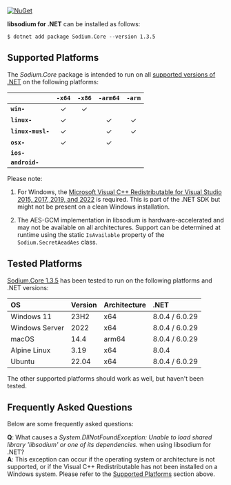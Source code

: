 [![NuGet](https://img.shields.io/nuget/vpre/Sodium.Core)](https://www.nuget.org/packages/Sodium.Core/1.3.5)

**libsodium for .NET** can be installed as follows:

    $ dotnet add package Sodium.Core --version 1.3.5


## Supported Platforms

The *Sodium.Core* package is intended to run on all
[supported versions of .NET](https://dotnet.microsoft.com/en-us/platform/support/policy/dotnet-core)
on the following platforms:

|                       | `-x64`   | `-x86`   | `-arm64` | `-arm`   |
|:----------------------|:--------:|:--------:|:--------:|:--------:|
| **`win-`**            | &check;  | &check;  |          |          |
| **`linux-`**          | &check;  |          | &check;  | &check;  |
| **`linux-musl-`**     | &check;  |          | &check;  | &check;  |
| **`osx-`**            | &check;  |          | &check;  |          |
| **`ios-`**            |          |          |          |          |
| **`android-`**        |          |          |          |          |


Please note:

1. For Windows, the
   [Microsoft Visual C++ Redistributable for Visual Studio 2015, 2017, 2019, and 2022](https://learn.microsoft.com/en-US/cpp/windows/latest-supported-vc-redist)
   is required. This is part of the .NET SDK but might not be present on a
   clean Windows installation.

2. The AES-GCM implementation in libsodium is hardware-accelerated and may not be
   available on all architectures. Support can be determined at runtime using
   the static `IsAvailable` property of the `Sodium.SecretAeadAes` class.


## Tested Platforms

[Sodium.Core 1.3.5](https://www.nuget.org/packages/Sodium.Core/1.3.5)
has been tested to run on the following platforms and .NET versions:

| OS                   | Version  | Architecture  | .NET           |
|:-------------------- |:-------- |:------------- |:-------------- |
| Windows 11           | 23H2     | x64           | 8.0.4 / 6.0.29 |
| Windows Server       | 2022     | x64           | 8.0.4 / 6.0.29 |
| macOS                | 14.4     | arm64         | 8.0.4 / 6.0.29 |
| Alpine Linux         | 3.19     | x64           | 8.0.4          |
| Ubuntu               | 22.04    | x64           | 8.0.4 / 6.0.29 |

The other supported platforms should work as well, but haven't been tested.


## Frequently Asked Questions

Below are some frequently asked questions:

**Q**: What causes a *System.DllNotFoundException: Unable to load shared
library 'libsodium' or one of its dependencies.* when using libsodium for .NET?  
**A**: This exception can occur if the operating system or architecture is not
supported, or if the Visual C++ Redistributable has not been installed on a
Windows system. Please refer to the [Supported Platforms](#supported-platforms)
section above.
